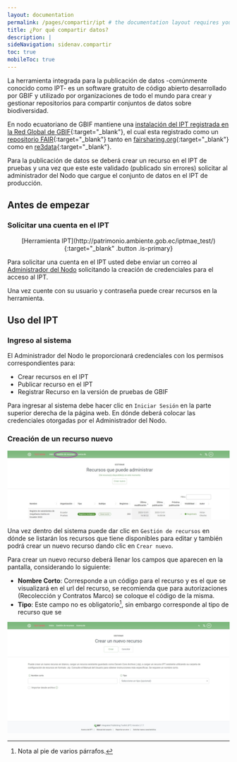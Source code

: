 ```yaml
---
layout: documentation
permalink: /pages/compartir/ipt # the documentation layout requires you to fill the permalink for it to be highlighted in the side navigation
title: ¿Por qué compartir datos?
description: |
sideNavigation: sidenav.compartir
toc: true
mobileToc: true
---
```


La herramienta integrada para la publicación de datos -comúnmente conocido como IPT- es un software gratuito de código abierto desarrollado por GBIF y utilizado por organizaciones de todo el mundo para crear y gestionar repositorios para compartir conjuntos de datos sobre biodiversidad.

En nodo ecuatoriano de GBIF mantiene una [instalación del IPT registrada en la Red Global de GBIF](https://www.gbif.org/installation/9df8109c-684d-416b-819b-7bc09adc500b){:target="_blank"}, el cual esta registrado como un [repositorio FAIR](https://www.go-fair.org/fair-principles/){:target="_blank"} tanto en [fairsharing.org](https://doi.org/10.25504/FAIRsharing.53342f){:target="_blank"} como en [re3data](http://doi.org/10.17616/R31NJNFS){:target="_blank"}.

Para la publicación de datos se deberá crear un recurso en el IPT de pruebas y una vez que este este validado (publicado sin errores) solicitar al administrador del Nodo que cargue el conjunto de datos en el IPT de producción.

## Antes de empezar

### Solicitar una cuenta en el IPT

<p style="text-align: center;">[Herramienta IPT](http://patrimonio.ambiente.gob.ec/iptmae_test/){:target="_blank" .button .is-primary}</p>

Para solicitar una cuenta en el IPT usted debe enviar un correo al [Administrador del Nodo](mailto:victor.chocho@ambiente.gob.ec) solicitando la creación de credenciales para el acceso al IPT.

Una vez cuente con su usuario y contraseña puede crear recursos en la herramienta. 

## Uso del IPT

### Ingreso al sistema

El Administrador del Nodo le proporcionará credenciales con los permisos correspondientes para:

- Crear recursos en el IPT
- Publicar recurso en el IPT
- Registrar Recurso en la versión de pruebas de GBIF

Para ingresar al sistema debe hacer clic en `Iniciar Sesión` en la parte superior derecha de la página web. En dónde deberá colocar las credenciales otorgadas por el Administrador del Nodo.

### Creación de un recurso nuevo

![Gestión de recursos](/pages/compartir/img/ipt-recursos.jpeg "Gestión de recursos")

Una vez dentro del sistema puede dar clic en `Gestión de recursos` en dónde se listarán los recursos que tiene disponibles para editar y también podrá crear un nuevo recurso dando clic en `Crear nuevo`.

Para crear un nuevo recurso deberá llenar los campos que aparecen en la pantalla, considerando lo siguiente:

- **Nombre Corto**: Corresponde a un código para el recurso y es el que se visualizará en el url del recurso, se recomienda que para autorizaciones (Recolección y Contratos Marco) se coloque el código de la misma.
- **Tipo**: Este campo no es obligatorio[^1], sin embargo corresponde al tipo de recurso que se 

[^1]: Nota al pie de varios párrafos.


![Crear un nuevo recurso](/pages/compartir/img/ipt-nuevo-1.jpeg "Crear un nuevo recurso")
